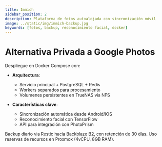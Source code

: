 ```yaml
---
title: Immich
sidebar_position: 2
description: Plataforma de fotos autoalojada con sincronización móvil
image: ../static/img/immich-backup.jpg
keywords: [fotos, backup, reconocimiento facial, docker]
---
```


# Alternativa Privada a Google Photos

Despliegue en Docker Compose con:
- **Arquitectura**:
  - Servicio principal + PostgreSQL + Redis
  - Workers separados para procesamiento
  - Volumenes persistentes en TrueNAS via NFS

- **Características clave**:
  - Sincronización automática desde Android/iOS
  - Reconocimiento facial con TensorFlow
  - API para integración con PhotoPrism

Backup diario via Restic hacia Backblaze B2, con retención de 30 días. Uso reservas de recursos en Proxmox (4vCPU, 8GB RAM).